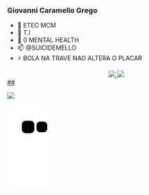### Giovanni Caramello Grego 


- 🔭 ETEC MCM
- 🌱 T.I
- 🤔 0 MENTAL HEALTH
- 📫 @SUICIDEMELLO
- ⚡ BOLA NA TRAVE NAO ALTERA O PLACAR

<div align="center">
  <a href="https://github.com/iamGiovanniCaramelloGrego">
  <img height="180em" src="https://github-readme-stats.vercel.app/api?username=iamGiovanniCaramelloGrego&show_icons=true&theme=dark&include_all_commits=true&count_private=true"/>
  <img height="180em" src="https://github-readme-stats.vercel.app/api/top-langs/?username=iamGiovanniCaramelloGrego&layout=compact&langs_count=7&theme=dracula"/>
</div>
 ##
 
<div> 
  
  <a href="https://instagram.com/suicidemello" target="_blank"><img src="https://img.shields.io/badge/-Instagram-%23E4405F?style=for-the-badge&logo=instagram&logoColor=white" target="_blank"></a>
 	
 
  ![Snake animation](https://github.com/rafaballerini/rafaballerini/blob/output/github-contribution-grid-snake.svg)
 
</div>
